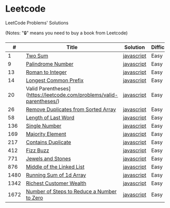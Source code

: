 # Leetcode
LeetCode Problems' Solutions

(Notes: "🔒" means you need to buy a book from Leetcode)

| # | Title | Solution | Difficulty |
|---| ----- | -------- | ---------- |
|1|[Two Sum](https://leetcode.com/problems/two-sum/) | [javascript](./string/javascript/two-sum.js) |Easy|
|9|[Palindrome Number](https://leetcode.com/problems/palindrome-number/) | [javascript](./math/javascript/palindrome-number.js) |Easy|
|13|[Roman to Integer](https://leetcode.com/problems/roman-to-integer/) | [javascript](./string/javascript/roman-to-integer.js) |Easy|
|14|[Longest Common Prefix](https://leetcode.com/problems/longest-common-prefix/) | [javascript](./string/javascript/longest-common-prefix.js) |Easy|
|20|Valid Parentheses](https://leetcode.com/problems/valid-parentheses/) | [javascript](./string/javascript/valid-parentheses.js) |Easy|
26|[Remove Duplicates from Sorted Array](https://leetcode.com/problems/remove-duplicates-from-sorted-array/) | [javascript](./string/javascript/remove-duplicates-from-sorted-array.js) |Easy|
58|[Length of Last Word](https://leetcode.com/problems/length-of-last-word/) | [javascript](./string/javascript/length-of-last-word.js) |Easy|
136|[Single Number](https://leetcode.com/problems/length-of-last-word/) | [javascript](./string/javascript/single-number.js) |Easy|
169|[Majority Element](https://leetcode.com/problems/majority-element/description/) | [javascript](./array/javascript/contains-duplicate.js) |Easy|
217|[Contains Duplicate](https://leetcode.com/problems/majority-element/) | [javascript](./array/javascript/majority-element.js) |Easy|
|412|[Fizz Buzz](https://leetcode.com/problems/fizz-buzz/) | [javascript](./string/javascript/fizz-buzz.js) |Easy|
|771|[Jewels and Stones](https://leetcode.com/problems/jewels-and-stones/) | [javascript](./string/javascript/jewels-and-stones.js) |Easy|
|876|[Middle of the Linked List](https://leetcode.com/problems/middle-of-the-linked-list/) | [javascript](./array/javascript/running-sum-of-1d-array.js) |Easy|
|1480|[Running Sum of 1d Array](https://leetcode.com/problems/running-sum-of-1d-array/) | [javascript](./array/javascript/middle-of-the-linked-list.js) |Easy|
|1342|[Richest Customer Wealth](https://leetcode.com/problems/richest-customer-wealth/) | [javascript](./array/javascript/richest-customer-wealth.js) |Easy|
|1672|[Number of Steps to Reduce a Number to Zero](https://leetcode.com/problems/number-of-steps-to-reduce-a-number-to-zero/) | [javascript](./math/javascript/number-of-steps-to-reduce-a-number-to-zero.js) |Easy|